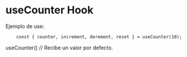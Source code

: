 # useCounter Hook

Ejemplo de use:
```
    const { counter, increment, derement, reset } = useCounter(10);
```

useCounter() // Recibe un valor por defecto.